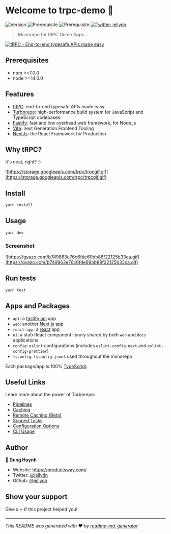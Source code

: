 # Welcome to trpc-demo 👋

![Version](https://img.shields.io/badge/version-0.0.1-blue.svg?cacheSeconds=2592000)
![Prerequisite](https://img.shields.io/badge/npm-%3E%3D7.0.0-blue.svg)
![Prerequisite](https://img.shields.io/badge/node-%3E%3D14.0.0-blue.svg)
[![Twitter: jellydn](https://img.shields.io/twitter/follow/jellydn.svg?style=social)](https://twitter.com/jellydn)

> Monorepo for tRPC Demo Apps

[![tRPC - End-to-end typesafe APIs made easy](https://img.youtube.com/vi/rz1ZGV82i34/0.jpg)](https://www.youtube.com/watch?v=rz1ZGV82i34)

## Prerequisites

- npm >=7.0.0
- node >=14.0.0

## Features

- [tRPC](https://trpc.io/): end-to-end typesafe APIs made easy
- [Turborepo](https://turborepo.org/): high-performance build system for JavaScript and TypeScript codebases.
- [Fastify](https://www.fastify.io/): fast and low overhead web framework, for Node.js
- [Vite](https://vitejs.dev/): next Generation Frontend Tooling
- [NextJs](https://nextjs.org/): the React Framework for Production

## Why tRPC?

It's neat, right? :)

![https://storage.googleapis.com/trpc/trpcgif.gif](https://storage.googleapis.com/trpc/trpcgif.gif)

## Install

```sh
yarn install
```

## Usage

```sh
yarn dev
```

### Screenshot

![https://gyazo.com/b749863e76c6fde69bb88f22125b33ca.gif](https://gyazo.com/b749863e76c6fde69bb88f22125b33ca.gif)

## Run tests

```sh
yarn test
```

## Apps and Packages

- `api`: a [fastify api](https://github.com/jellydn/fastify-starter) app
- `web`: another [Next.js](https://nextjs.org) app
- `react-app`: a [react](https://github.com/jellydn/new-web-app) app
- `ui`: a stub React component library shared by both `web` and `docs` applications
- `config`: `eslint` configurations (includes `eslint-config-next` and `eslint-config-prettier`)
- `tsconfig`: `tsconfig.json`s used throughout the monorepo

Each package/app is 100% [TypeScript](https://www.typescriptlang.org/).

## Useful Links

Learn more about the power of Turborepo:

- [Pipelines](https://turborepo.org/docs/features/pipelines)
- [Caching](https://turborepo.org/docs/features/caching)
- [Remote Caching (Beta)](https://turborepo.org/docs/features/remote-caching)
- [Scoped Tasks](https://turborepo.org/docs/features/scopes)
- [Configuration Options](https://turborepo.org/docs/reference/configuration)
- [CLI Usage](https://turborepo.org/docs/reference/command-line-reference)

## Author

👤 **Dung Huynh**

- Website: https://productsway.com/
- Twitter: [@jellydn](https://twitter.com/jellydn)
- Github: [@jellydn](https://github.com/jellydn)

## Show your support

Give a ⭐️ if this project helped you!

---

_This README was generated with ❤️ by [readme-md-generator](https://github.com/kefranabg/readme-md-generator)_
